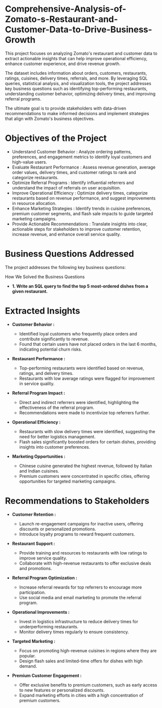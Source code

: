 # Comprehensive-Analysis-of-Zomato-s-Restaurant-and-Customer-Data-to-Drive-Business-Growth

This project focuses on analyzing Zomato's restaurant and customer data to extract actionable insights that can help improve operational efficiency, enhance customer experience, and drive revenue growth.

The dataset includes information about orders, customers, restaurants, ratings, cuisines, delivery times, referrals, and more. By leveraging SQL queries, statistical analysis, and visualization tools, the project addresses key business questions such as identifying top-performing restaurants, understanding customer behavior, optimizing delivery times, and improving referral programs.

The ultimate goal is to provide stakeholders with data-driven recommendations to make informed decisions and implement strategies that align with Zomato's business objectives.

#  Objectives of the Project

- Understand Customer Behavior : Analyze ordering patterns, preferences, and engagement metrics to identify loyal customers and high-value users.
- Evaluate Restaurant Performance : Assess revenue generation, average order values, delivery times, and customer ratings to rank and categorize restaurants.
- Optimize Referral Programs : Identify influential referrers and understand the impact of referrals on user acquisition.
- Improve Operational Efficiency : Optimize delivery times, categorize restaurants based on revenue performance, and suggest improvements in resource allocation.
- Enhance Marketing Strategies : Identify trends in cuisine preferences, premium customer segments, and flash sale impacts to guide targeted marketing campaigns.
- Provide Actionable Recommendations : Translate insights into clear, actionable steps for stakeholders to improve customer retention, increase revenue, and enhance overall service 
  quality.

# Business Questions Addressed


The project addresses the following key business questions:

How We Solved the Business Questions

- **1. Write an SQL query to find the top 5 most-ordered dishes from a given restaurant.**

















# Extracted Insights

- **Customer Behavior :**
  
  - Identified loyal customers who frequently place orders and contribute significantly to revenue.
  - Found that certain users have not placed orders in the last 6 months, indicating potential churn risks.

- **Restaurant Performance :**

  - Top-performing restaurants were identified based on revenue, ratings, and delivery times.
  - Restaurants with low average ratings were flagged for improvement in service quality.

- **Referral Program Impact :**
  
  - Direct and indirect referrers were identified, highlighting the effectiveness of the referral program.
  - Recommendations were made to incentivize top referrers further.

- **Operational Efficiency :**
  
  - Restaurants with slow delivery times were identified, suggesting the need for better logistics management.
  - Flash sales significantly boosted orders for certain dishes, providing insights into customer preferences.

- **Marketing Opportunities :**
  
  - Chinese cuisine generated the highest revenue, followed by Italian and Indian cuisines.
  - Premium customers were concentrated in specific cities, offering opportunities for targeted marketing campaigns.

# Recommendations to Stakeholders

- **Customer Retention :**
  
  - Launch re-engagement campaigns for inactive users, offering discounts or personalized promotions.
  - Introduce loyalty programs to reward frequent customers.

- **Restaurant Support :**
  
  - Provide training and resources to restaurants with low ratings to improve service quality.
  - Collaborate with high-revenue restaurants to offer exclusive deals and promotions.

- **Referral Program Optimization :**
  
  - Increase referral rewards for top referrers to encourage more participation.
  - Use social media and email marketing to promote the referral program.

- **Operational Improvements :**
  
  - Invest in logistics infrastructure to reduce delivery times for underperforming restaurants.
  - Monitor delivery times regularly to ensure consistency.

- **Targeted Marketing :**
  
  - Focus on promoting high-revenue cuisines in regions where they are popular.
  - Design flash sales and limited-time offers for dishes with high demand.

- **Premium Customer Engagement :**
  
  - Offer exclusive benefits to premium customers, such as early access to new features or personalized discounts.
  - Expand marketing efforts in cities with a high concentration of premium customers.
